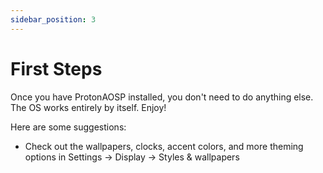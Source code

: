 ```yaml
---
sidebar_position: 3
---
```


# First Steps

Once you have ProtonAOSP installed, you don't need to do anything else. The OS works entirely by itself. Enjoy!

Here are some suggestions:

- Check out the wallpapers, clocks, accent colors, and more theming options in Settings -> Display -> Styles & wallpapers
